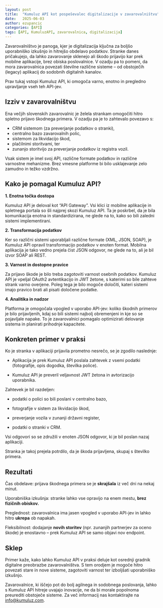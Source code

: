```yaml
---
layout: post
title:  "Kumuluz API kot pospeševalec digitalizacije v zavarovalništvu"
date:   2025-06-03
author: ezupancic
categories: [API]
tags: [API, KumuluzAPI, zavarovalnica, digitalizacija]
---
```


Zavarovalništvo je panoga, kjer je digitalizacija ključna za boljšo uporabniško izkušnjo in hitrejšo obdelavo podatkov. Stranke danes pričakujejo, da lahko zavarovanje sklenejo ali škodo prijavijo kar prek mobilne aplikacije, brez obiska poslovalnice. V ozadju pa to pomeni, da mora zavarovalnica povezati številne različne sisteme – od obstoječih (legacy) aplikacij do sodobnih digitalnih kanalov.

<!--more-->

Prav tukaj vstopi Kumuluz API, ki omogoča varno, enotno in pregledno upravljanje vseh teh API-jev.

## Izziv v zavarovalništvu

Ena večjih slovenskih zavarovalnic je želela strankam omogočiti hitro spletno prijavo škodnega primera. V ozadju pa je to zahtevalo povezavo s:

- CRM sistemom (za preverjanje podatkov o stranki),
- centralno bazo zavarovalnih polic,
- sistemom za likvidacijo škod,
- plačilnimi storitvami, ter 
- zunanjo storitvijo za preverjanje podatkov iz registra vozil.

Vsak sistem je imel svoj API, različne formate podatkov in različne varnostne mehanizme. Brez vmesne platforme bi bilo usklajevanje zelo zamudno in težko vzdržno.

## Kako je pomagal Kumuluz API?
**1. Enotna točka dostopa**

Kumuluz API je deloval kot “API Gateway”. Vsi klici iz mobilne aplikacije in spletnega portala so šli najprej skozi Kumuluz API. Ta je poskrbel, da je bila komunikacija enotna in standardizirana, ne glede na to, kako so bili zaledni sistemi implementirani.

**2. Transformacija podatkov**

Ker so različni sistemi uporabljali različne formate (XML, JSON, SOAP), je Kumuluz API opravil transformacijo podatkov v enoten format. Mobilna aplikacija je tako vedno prejela čist JSON odgovor, ne glede na to, ali je bil izvor SOAP ali REST.

**3. Varnost in dostopne pravice**

Za prijavo škode je bilo treba zagotoviti varnost osebnih podatkov. Kumuluz API je vpeljal OAuth2 avtentikacijo in JWT žetone, s katerimi so bile zahteve strank varno overjene. Poleg tega je bilo mogoče določiti, kateri sistemi imajo pravico brati ali pisati določene podatke.

**4. Analitika in nadzor**

Platforma je omogočala vpogled v uporabo API-jev: koliko škodnih primerov je bilo prijavljenih, kdaj so bili sistemi najbolj obremenjeni in kje so se pojavljale napake. To je zavarovalnici pomagalo optimizirati delovanje sistema in planirati prihodnje kapacitete.

## Konkreten primer v praksi

Ko je stranka v aplikaciji prijavila prometno nesrečo, se je zgodilo naslednje:

- Aplikacija je prek Kumuluz API poslala zahtevek z vsemi podatki (fotografije, opis dogodka, številka police).

- Kumuluz API je preveril veljavnost JWT žetona in avtorizacijo uporabnika.


Zahtevek je bil razdeljen:

- podatki o polici so bili poslani v centralno bazo,

- fotografije v sistem za likvidacijo škod,

- preverjanje vozila v zunanji državni register,

- podatki o stranki v CRM.


Vsi odgovori so se združili v enoten JSON odgovor, ki je bil poslan nazaj aplikaciji.

Stranka je takoj prejela potrdilo, da je škoda prijavljena, skupaj s številko primera.

## Rezultati

Čas obdelave: prijava škodnega primera se je **skrajšala** iz več dni na nekaj minut.

Uporabniška izkušnja: stranke lahko vse opravijo na enem mestu, **brez fizičnih obiskov.**

Preglednost: zavarovalnica ima jasen vpogled v uporabo API-jev in lahko hitro **ukrepa** ob napakah.

Fleksibilnost: dodajanje **novih storitev** (npr. zunanjih partnerjev za oceno škode) je enostavno – prek Kumuluz API se samo objavi nov endpoint.

## Sklep

Primer kaže, kako lahko Kumuluz API v praksi deluje kot osrednji gradnik digitalne preobrazbe zavarovalništva. S tem orodjem je mogoče hitro povezati stare in nove sisteme, zagotoviti varnost ter izboljšati uporabniško izkušnjo.

Zavarovalnice, ki iščejo pot do bolj agilnega in sodobnega poslovanja, lahko s Kumuluz API hitreje uvajajo inovacije, ne da bi morale popolnoma preurediti obstoječe sisteme. Za več informacij nas kontaktirajte na <info@kumuluz.com>.








